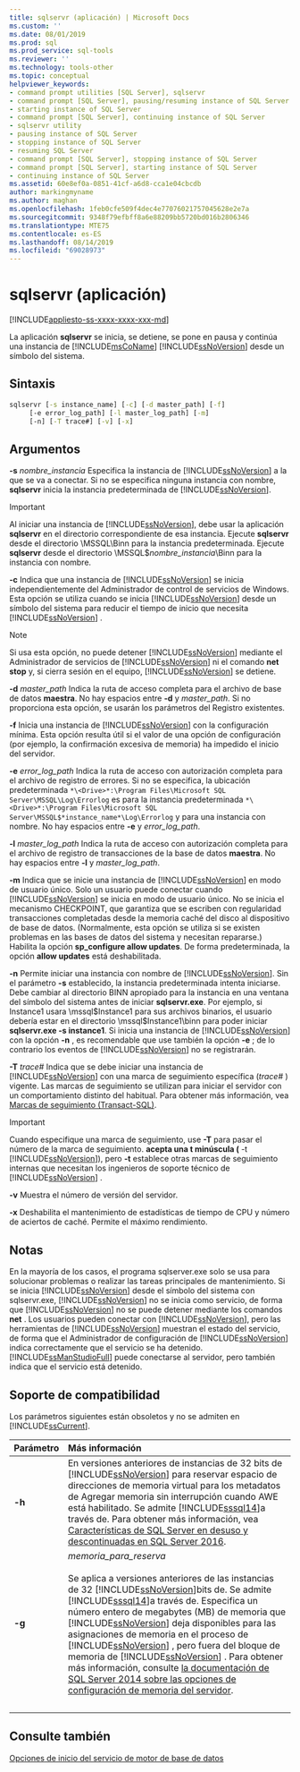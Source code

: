 ```yaml
---
title: sqlservr (aplicación) | Microsoft Docs
ms.custom: ''
ms.date: 08/01/2019
ms.prod: sql
ms.prod_service: sql-tools
ms.reviewer: ''
ms.technology: tools-other
ms.topic: conceptual
helpviewer_keywords:
- command prompt utilities [SQL Server], sqlservr
- command prompt [SQL Server], pausing/resuming instance of SQL Server
- starting instance of SQL Server
- command prompt [SQL Server], continuing instance of SQL Server
- sqlservr utility
- pausing instance of SQL Server
- stopping instance of SQL Server
- resuming SQL Server
- command prompt [SQL Server], stopping instance of SQL Server
- command prompt [SQL Server], starting instance of SQL Server
- continuing instance of SQL Server
ms.assetid: 60e8ef0a-0851-41cf-a6d8-cca1e04cbcdb
author: markingmyname
ms.author: maghan
ms.openlocfilehash: 1feb0cfe509f4dec4e77076021757045628e2e7a
ms.sourcegitcommit: 9348f79efbff8a6e88209bb5720bd016b2806346
ms.translationtype: MTE75
ms.contentlocale: es-ES
ms.lasthandoff: 08/14/2019
ms.locfileid: "69028973"
---
```

# <a name="sqlservr-application"></a>sqlservr (aplicación)

[!INCLUDE[appliesto-ss-xxxx-xxxx-xxx-md](../includes/appliesto-ss-xxxx-xxxx-xxx-md.md)]

La aplicación **sqlservr** se inicia, se detiene, se pone en pausa y continúa una instancia de [!INCLUDE[msCoName](../includes/msconame-md.md)] [!INCLUDE[ssNoVersion](../includes/ssnoversion-md.md)] desde un símbolo del sistema.

## <a name="syntax"></a>Sintaxis

```cmd
sqlservr [-s instance_name] [-c] [-d master_path] [-f] 
     [-e error_log_path] [-l master_log_path] [-m]
     [-n] [-T trace#] [-v] [-x]
```

## <a name="arguments"></a>Argumentos

**-s** *nombre_instancia* Especifica la instancia de [!INCLUDE[ssNoVersion](../includes/ssnoversion-md.md)] a la que se va a conectar. Si no se especifica ninguna instancia con nombre, **sqlservr** inicia la instancia predeterminada de [!INCLUDE[ssNoVersion](../includes/ssnoversion-md.md)].

> [!IMPORTANT]
>Al iniciar una instancia de [!INCLUDE[ssNoVersion](../includes/ssnoversion-md.md)], debe usar la aplicación **sqlservr** en el directorio correspondiente de esa instancia. Ejecute **sqlservr** desde el directorio \MSSQL\Binn para la instancia predeterminada. Ejecute **sqlservr** desde el directorio \MSSQL$*nombre_instancia*\Binn para la instancia con nombre.

 **-c** Indica que una instancia de [!INCLUDE[ssNoVersion](../includes/ssnoversion-md.md)] se inicia independientemente del Administrador de control de servicios de Windows. Esta opción se utiliza cuando se inicia [!INCLUDE[ssNoVersion](../includes/ssnoversion-md.md)] desde un símbolo del sistema para reducir el tiempo de inicio que necesita [!INCLUDE[ssNoVersion](../includes/ssnoversion-md.md)] .

> [!NOTE]
>Si usa esta opción, no puede detener [!INCLUDE[ssNoVersion](../includes/ssnoversion-md.md)] mediante el Administrador de servicios de [!INCLUDE[ssNoVersion](../includes/ssnoversion-md.md)] ni el comando **net stop** y, si cierra sesión en el equipo, [!INCLUDE[ssNoVersion](../includes/ssnoversion-md.md)] se detiene.

**-d** *master_path* Indica la ruta de acceso completa para el archivo de base de datos **maestra**. No hay espacios entre **-d** y *master_path*. Si no proporciona esta opción, se usarán los parámetros del Registro existentes.

**-f** Inicia una instancia de [!INCLUDE[ssNoVersion](../includes/ssnoversion-md.md)] con la configuración mínima. Esta opción resulta útil si el valor de una opción de configuración (por ejemplo, la confirmación excesiva de memoria) ha impedido el inicio del servidor.

**-e** *error_log_path* Indica la ruta de acceso con autorización completa para el archivo de registro de errores. Si no se especifica, la ubicación predeterminada `*\<Drive>*:\Program Files\Microsoft SQL Server\MSSQL\Log\Errorlog` es para la instancia predeterminada `*\<Drive>*:\Program Files\Microsoft SQL Server\MSSQL$*instance_name*\Log\Errorlog` y para una instancia con nombre. No hay espacios entre **-e** y *error_log_path*.

**-l** *master_log_path* Indica la ruta de acceso con autorización completa para el archivo de registro de transacciones de la base de datos **maestra**. No hay espacios entre **-l** y *master_log_path*.

**-m** Indica que se inicie una instancia de [!INCLUDE[ssNoVersion](../includes/ssnoversion-md.md)] en modo de usuario único. Solo un usuario puede conectar cuando [!INCLUDE[ssNoVersion](../includes/ssnoversion-md.md)] se inicia en modo de usuario único. No se inicia el mecanismo CHECKPOINT, que garantiza que se escriben con regularidad transacciones completadas desde la memoria caché del disco al dispositivo de base de datos. (Normalmente, esta opción se utiliza si se existen problemas en las bases de datos del sistema y necesitan repararse.) Habilita la opción **sp_configure allow updates**. De forma predeterminada, la opción **allow updates** está deshabilitada.

**-n** Permite iniciar una instancia con nombre de [!INCLUDE[ssNoVersion](../includes/ssnoversion-md.md)]. Sin el parámetro **-s** establecido, la instancia predeterminada intenta iniciarse. Debe cambiar al directorio BINN apropiado para la instancia en una ventana del símbolo del sistema antes de iniciar **sqlservr.exe**. Por ejemplo, si Instance1 usara \mssql$Instance1 para sus archivos binarios, el usuario debería estar en el directorio \mssql$Instance1\binn para poder iniciar **sqlservr.exe -s instance1**. Si inicia una instancia de [!INCLUDE[ssNoVersion](../includes/ssnoversion-md.md)] con la opción **-n** , es recomendable que use también la opción **-e** ; de lo contrario los eventos de [!INCLUDE[ssNoVersion](../includes/ssnoversion-md.md)] no se registrarán.

**-T** *trace#* Indica que se debe iniciar una instancia de [!INCLUDE[ssNoVersion](../includes/ssnoversion-md.md)] con una marca de seguimiento específica (*trace#* ) vigente. Las marcas de seguimiento se utilizan para iniciar el servidor con un comportamiento distinto del habitual. Para obtener más información, vea [Marcas de seguimiento &#40;Transact-SQL&#41;](../t-sql/database-console-commands/dbcc-traceon-trace-flags-transact-sql.md).

>[!IMPORTANT]
>Cuando especifique una marca de seguimiento, use **-T** para pasar el número de la marca de seguimiento. **acepta una t minúscula (** -t [!INCLUDE[ssNoVersion](../includes/ssnoversion-md.md)]), pero **-t** establece otras marcas de seguimiento internas que necesitan los ingenieros de soporte técnico de [!INCLUDE[ssNoVersion](../includes/ssnoversion-md.md)] .

**-v** Muestra el número de versión del servidor.

**-x** Deshabilita el mantenimiento de estadísticas de tiempo de CPU y número de aciertos de caché. Permite el máximo rendimiento.

## <a name="remarks"></a>Notas
En la mayoría de los casos, el programa sqlserver.exe solo se usa para solucionar problemas o realizar las tareas principales de mantenimiento. Si se inicia [!INCLUDE[ssNoVersion](../includes/ssnoversion-md.md)] desde el símbolo del sistema con sqlservr.exe, [!INCLUDE[ssNoVersion](../includes/ssnoversion-md.md)] no se inicia como servicio, de forma que [!INCLUDE[ssNoVersion](../includes/ssnoversion-md.md)] no se puede detener mediante los comandos **net** . Los usuarios pueden conectar con [!INCLUDE[ssNoVersion](../includes/ssnoversion-md.md)], pero las herramientas de [!INCLUDE[ssNoVersion](../includes/ssnoversion-md.md)] muestran el estado del servicio, de forma que el Administrador de configuración de [!INCLUDE[ssNoVersion](../includes/ssnoversion-md.md)] indica correctamente que el servicio se ha detenido. [!INCLUDE[ssManStudioFull](../includes/ssmanstudiofull-md.md)] puede conectarse al servidor, pero también indica que el servicio está detenido.

## <a name="compatibility-support"></a>Soporte de compatibilidad
Los parámetros siguientes están obsoletos y no se admiten en [!INCLUDE[ssCurrent](../includes/sscurrent-md.md)].

|Parámetro | Más información|
|:-----|:-----|
|**-h** | En versiones anteriores de instancias de 32 bits de [!INCLUDE[ssNoVersion](../includes/ssnoversion-md.md)] para reservar espacio de direcciones de memoria virtual para los metadatos de Agregar memoria sin interrupción cuando AWE está habilitado. Se admite [!INCLUDE[sssql14](../includes/sssql14-md.md)]a través de. Para obtener más información, vea [Características de SQL Server en desuso y descontinuadas en SQL Server 2016](../database-engine/discontinued-database-engine-functionality-in-sql-server-2016.md).|
|**-g** | *memoria_para_reserva*<br/><br>Se aplica a versiones anteriores de las instancias de 32 [!INCLUDE[ssNoVersion](../includes/ssnoversion-md.md)]bits de. Se admite [!INCLUDE[sssql14](../includes/sssql14-md.md)]a través de. Especifica un número entero de megabytes (MB) de memoria que [!INCLUDE[ssNoVersion](../includes/ssnoversion-md.md)] deja disponibles para las asignaciones de memoria en el proceso de [!INCLUDE[ssNoVersion](../includes/ssnoversion-md.md)] , pero fuera del bloque de memoria de [!INCLUDE[ssNoVersion](../includes/ssnoversion-md.md)] . Para obtener más información, consulte [la documentación de SQL Server 2014 sobre las opciones de configuración de memoria del servidor](https://docs.microsoft.com/sql/database-engine/configure-windows/server-memory-server-configuration-options?view=sql-server-2014).|
| &nbsp; | &nbsp; |

## <a name="see-also"></a>Consulte también
 [Opciones de inicio del servicio de motor de base de datos](../database-engine/configure-windows/database-engine-service-startup-options.md)
